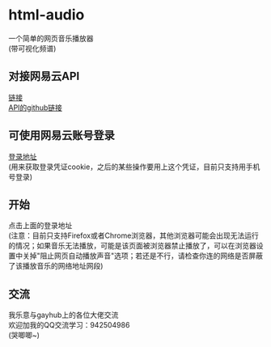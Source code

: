# html-audio
一个简单的网页音乐播放器<br>
(带可视化频谱)<br>

## 对接网易云API
[链接](http://119.23.50.158:3000)<br>
[API的github链接](https://github.com/Binaryify/NeteaseCloudMusicApi) <br>

## 可使用网易云账号登录
[登录地址](http://119.23.50.158:3000/login.html) <br>
(用来获取登录凭证cookie，之后的某些操作要用上这个凭证，目前只支持用手机号登录)

## 开始
点击上面的登录地址<br>
(注意：目前只支持Firefox或者Chrome浏览器，其他浏览器可能会出现无法运行的情况；如果音乐无法播放，可能是该页面被浏览器禁止播放了，可以在浏览器设置中关掉"阻止网页自动播放声音"选项；若还是不行，请检查你连的网络是否屏蔽了该播放音乐的网络地址网段)

## 交流
我乐意与gayhub上的各位大佬交流<br>
欢迎加我的QQ交流学习：942504986<br>
(哭唧唧~)
